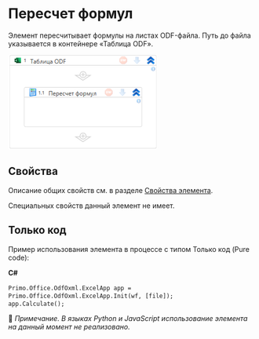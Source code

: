 # Пересчет формул

Элемент пересчитывает формулы на листах ODF-файла. Путь до файла указывается в контейнере «Таблица ODF».

![Элемент «Пересчет формул»](<../../../../.gitbook/assets1/windows_items/odf-calculate.png>)


## Свойства

Описание общих свойств см. в разделе [Свойства элемента](https://docs.primo-rpa.ru/primo-rpa/primo-studio/process/elements#svoistva-elementa).

Специальных свойств данный элемент не имеет.


## Только код
Пример использования элемента в процессе с типом Только код (Pure code):  

**C#**  
```
Primo.Office.OdfOxml.ExcelApp app = Primo.Office.OdfOxml.ExcelApp.Init(wf, [file]);
app.Calculate();
```

:small_orange_diamond: *Примечание. В языках Python и JavaScript использование элемента на данный момент не реализовано.*
